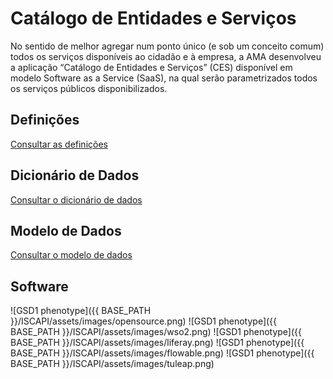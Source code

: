 ﻿# Catálogo de Entidades e Serviços
No sentido de melhor agregar num ponto único (e sob um conceito comum) todos os serviços
disponíveis ao cidadão e à empresa, a AMA desenvolveu a aplicação “Catálogo de Entidades e
Serviços” (CES) disponível em modelo Software as a Service (SaaS), na qual serão parametrizados
todos os serviços públicos disponibilizados.

## Definições
[Consultar as definições](definicao)

## Dicionário de Dados
[Consultar o dicionário de dados](dicionario)

## Modelo de Dados
[Consultar o modelo de dados](modelo)


## Software
![GSD1 phenotype]({{ BASE_PATH }}/ISCAPI/assets/images/opensource.png)
![GSD1 phenotype]({{ BASE_PATH }}/ISCAPI/assets/images/wso2.png)
![GSD1 phenotype]({{ BASE_PATH }}/ISCAPI/assets/images/liferay.png)
![GSD1 phenotype]({{ BASE_PATH }}/ISCAPI/assets/images/flowable.png)
![GSD1 phenotype]({{ BASE_PATH }}/ISCAPI/assets/images/tuleap.png)